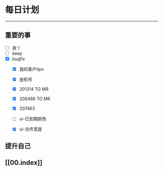 
# 每日计划
---
## 重要的事

- [ ]    夜丫
- [ ]   keep
- [x]  bugfix
    - [x] 我的客户tips
    - [x] 座机号
    - [x] 201314 TO MR
    - [x] 206486 TO MR
    - [x] 207463
    - [ ] ui-已到期颜色
    - [x] ui-文件宽度



## 提升自己

  



## [[00.index]]










